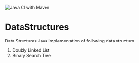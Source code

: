![Java CI with Maven](https://github.com/Sanjeev-Panday/DataStructures/workflows/Java%20CI%20with%20Maven/badge.svg)
# DataStructures
Data Structures
Java Implementation of following data structurs 
1. Doubly Linked List
2. Binary Search Tree
